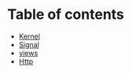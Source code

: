 # Table of contents

* [Kernel](README.md)
* [Signal](signal/README.md)
* [views](views/readme.md)
* [Http](http/README.md)
